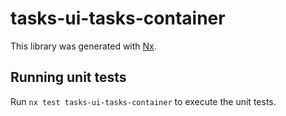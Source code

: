 # tasks-ui-tasks-container

This library was generated with [Nx](https://nx.dev).

## Running unit tests

Run `nx test tasks-ui-tasks-container` to execute the unit tests.
